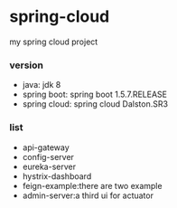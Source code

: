 # spring-cloud

my spring cloud project

### version 
- java: jdk 8
- spring boot: spring boot 1.5.7.RELEASE
- spring cloud: spring cloud Dalston.SR3

### list
- api-gateway
- config-server
- eureka-server
- hystrix-dashboard
- feign-example:there are two example
- admin-server:a third ui for actuator
